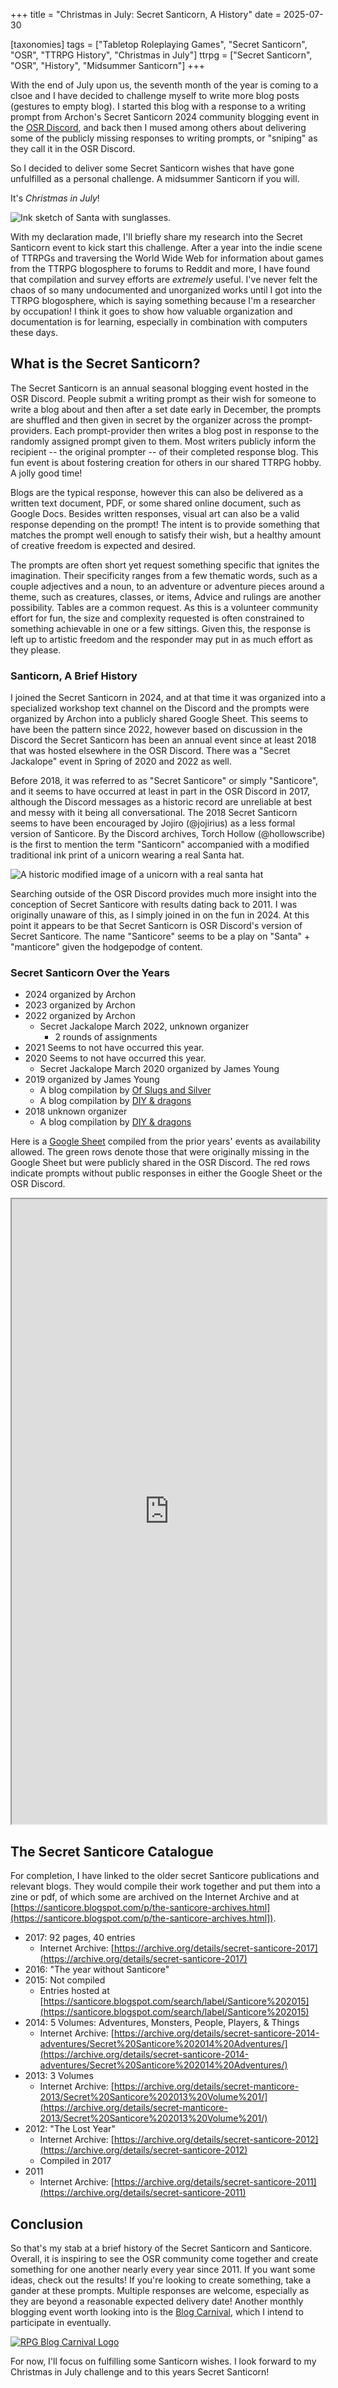 +++
title = "Christmas in July: Secret Santicorn, A History"
date = 2025-07-30

[taxonomies]
tags = ["Tabletop Roleplaying Games", "Secret Santicorn", "OSR", "TTRPG History", "Christmas in July"]
ttrpg = ["Secret Santicorn", "OSR", "History", "Midsummer Santicorn"]
+++

With the end of July upon us, the seventh month of the year is coming to a clsoe and I have decided to challenge myself to write more blog posts (gestures to empty blog).
I started this blog with a response to a writing prompt from Archon's Secret Santicorn 2024 community blogging event in the [OSR Discord](https://discord.gg/6vqF25E), and back then I mused among others about delivering some of the publicly missing responses to writing prompts, or "sniping" as they call it in the OSR Discord.

So I decided to deliver some Secret Santicorn wishes that have gone unfulfilled as a personal challenge.
A midsummer Santicorn if you will.

It's *Christmas in July*!

<!--[Santa_sunglasses_color_smaller.jpg](Santa_sunglasses_color_smaller.jpg)-->
<img
    src="santa_sunglasses_color.jpg"
    alt="Ink sketch of Santa with sunglasses."
    style="display:block; margin-left: auto; margin-right: auto;"
    loading="lazy"
    decoding="async"
/>

<!-- more -->

With my declaration made,
    I'll briefly share my research into the Secret Santicorn event to kick start this challenge.
After a year into the indie scene of TTRPGs and traversing the World Wide Web for information about games from the TTRPG blogosphere to forums to Reddit and more, I have found that compilation and survey efforts are _extremely_ useful.
I've never felt the chaos of so many undocumented and unorganized works until I got into the TTRPG blogosphere, which is saying something because I'm a researcher by occupation!
I think it goes to show how valuable organization and documentation is for learning, especially in combination with computers these days.

## What is the Secret Santicorn?

The Secret Santicorn is an annual seasonal blogging event hosted in the OSR Discord.
People submit a writing prompt as their wish for someone to write a blog about and then after a set date early in December, the prompts are shuffled and then given in secret by the organizer across the prompt-providers.
Each prompt-provider then writes a blog post in response to the randomly assigned prompt given to them.
Most writers publicly inform the recipient -- the original prompter -- of their completed response blog.
This fun event is about fostering creation for others in our shared TTRPG hobby.
A jolly good time!

Blogs are the typical response, however this can also be delivered as a written text document, PDF, or some shared online document, such as Google Docs.
Besides written responses, visual art can also be a valid response depending on the prompt!
The intent is to provide something that matches the prompt well enough to satisfy their wish, but a healthy amount of creative freedom is expected and desired.

The prompts are often short yet request something specific that ignites the imagination.
Their specificity ranges from a few thematic words, such as a couple adjectives and a noun, to an adventure or adventure pieces around a theme, such as creatures, classes, or items,
Advice and rulings are another possibility.
Tables are a common request.
As this is a volunteer community effort for fun, the size and complexity requested is often constrained to something achievable in one or a few sittings.
Given this, the response is left up to artistic freedom and the responder may put in as much effort as they please.

### Santicorn, A Brief History

I joined the Secret Santicorn in 2024, and at that time it was organized into a specialized workshop text channel on the Discord and the prompts were organized by Archon into a publicly shared Google Sheet.
This seems to have been the pattern since 2022, however based on discussion in the Discord the Secret Santicorn has been an annual event since at least 2018 that was hosted elsewhere in the OSR Discord.
There was a "Secret Jackalope" event in Spring of 2020 and 2022 as well.

Before 2018, it was referred to as "Secret Santicore" or simply "Santicore", and it seems to have occurred at least in part in the OSR Discord in 2017, although the Discord messages as a historic record are unreliable at best and messy with it being all conversational.
The 2018 Secret Santicorn seems to have been encouraged by Jojiro
(@jojirius) as a less formal version of Santicore.
By the Discord archives, Torch Hollow (@hollowscribe) is the first to mention the term "Santicorn" accompanied with a modified traditional ink print of a unicorn wearing a real Santa hat.

<img
    src="santicorn.jpg"
    alt="A historic modified image of a unicorn with a real santa hat"
    style="display:block; margin-left: auto; margin-right: auto;"
    loading="lazy"
    decoding="async"
/>

Searching outside of the OSR Discord provides much more insight into the conception of Secret Santicore with results dating back to 2011.
I was originally unaware of this, as I simply joined in on the fun in 2024.
At this point it appears to be that Secret Santicorn is OSR Discord's version of Secret Santicore.
The name "Santicore" seems to be a play on "Santa" + "manticore" given the hodgepodge of content.

### Secret Santicorn Over the Years

- 2024 organized by Archon
- 2023 organized by Archon
- 2022 organized by Archon
    - Secret Jackalope March 2022, unknown organizer
        - 2 rounds of assignments
- 2021 Seems to not have occurred this year.
- 2020 Seems to not have occurred this year.
    - Secret Jackalope March 2020 organized by James Young
- 2019 organized by James Young
    - A blog compilation by [Of Slugs and Silver](https://slugsandsilver.blogspot.com/2019/12/osr-secret-santicorn-compilation.html)
    - A blog compilation by [DIY & dragons](https://diyanddragons.blogspot.com/2020/02/secret-santicorn-2019.html)
- 2018 unknown organizer
    - A blog compilation by [DIY & dragons](https://diyanddragons.blogspot.com/2019/01/secret-santicorn-2018.html)

Here is a
[Google Sheet](
https://docs.google.com/spreadsheets/d/1tsnUoUcCqOSbU4hUq-xP9m1mN8a7Z6dBXCgWaOkzhcQ/edit?usp=sharing)
compiled from the prior years' events as availability allowed.
The green rows denote those that were originally missing in the Google Sheet but were publicly shared in the OSR Discord.
The red rows indicate prompts without public responses in either the Google Sheet or the OSR Discord.

<iframe
    width="100%"
    height="1000px"
    src="https://docs.google.com/spreadsheets/d/e/2PACX-1vTulGH5njCOASZXA73lUNAlsEVtcebVAsu3hxU8s1Y2XIxodO3XYfiFDFC-z3t9kshimSeUVXdJ8Hf9/pubhtml?widget=true&amp;headers=false"
    loading="lazy"
    decoding="async"
></iframe>

## The Secret Santicore Catalogue

For completion, I have linked to the older secret Santicore publications and relevant blogs.
They would compile their work together and put them into a zine or pdf, of which some are archived on the Internet Archive and
at [https://santicore.blogspot.com/p/the-santicore-archives.html](https://santicore.blogspot.com/p/the-santicore-archives.html]).

- 2017: 92 pages, 40 entries
    - Internet Archive: [https://archive.org/details/secret-santicore-2017](https://archive.org/details/secret-santicore-2017)
- 2016: "The year without Santicore"
- 2015: Not compiled
    - Entries hosted at [https://santicore.blogspot.com/search/label/Santicore%202015](https://santicore.blogspot.com/search/label/Santicore%202015)
- 2014: 5 Volumes: Adventures, Monsters, People, Players, & Things
    - Internet Archive: [https://archive.org/details/secret-santicore-2014-adventures/Secret%20Santicore%202014%20Adventures/](https://archive.org/details/secret-santicore-2014-adventures/Secret%20Santicore%202014%20Adventures/)
- 2013: 3 Volumes
    - Internet Archive: [https://archive.org/details/secret-manticore-2013/Secret%20Santicore%202013%20Volume%201/](https://archive.org/details/secret-manticore-2013/Secret%20Santicore%202013%20Volume%201/)
- 2012: "The Lost Year"
    - Internet Archive: [https://archive.org/details/secret-santicore-2012](https://archive.org/details/secret-santicore-2012)
    - Compiled in 2017
- 2011
    - Internet Archive: [https://archive.org/details/secret-santicore-2011](https://archive.org/details/secret-santicore-2011)

## Conclusion

So that's my stab at a brief history of the Secret Santicorn and Santicore.
Overall, it is inspiring to see the OSR community come together and create something for one another nearly every year since 2011.
If you want some ideas, check out the results!
If you're looking to create something, take a gander at these prompts.
Multiple responses are welcome, especially as they are beyond a reasonable expected delivery date!
Another monthly blogging event worth looking into is the [Blog Carnival](https://ofdiceanddragons.com/rpg-blog-carnival/), which I intend to participate in eventually.

[<img
    src="RPGBlogCarnivalLogoLarge.jpg"
    alt="RPG Blog Carnival Logo"
    style="display:block; margin-left: auto; margin-right: auto;"
    decoding="async"
/>](https://ofdiceanddragons.com/rpg-blog-carnival/)

For now, I'll focus on fulfilling some Santicorn wishes. I look forward to my Christmas in July challenge and to this years Secret Santicorn!
